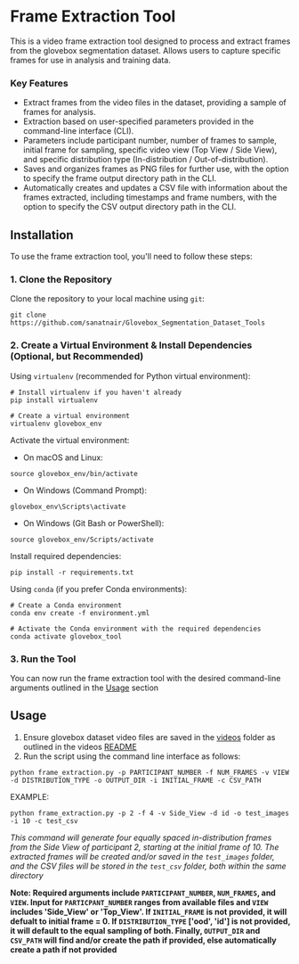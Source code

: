 # Frame Extraction Tool

This is a video frame extraction tool designed to process and extract frames from the glovebox segmentation dataset. Allows users to capture specific frames for use in analysis and training data.

### Key Features

- Extract frames from the video files in the dataset, providing a sample of frames for analysis.
- Extraction based on user-specified parameters provided in the command-line interface (CLI).
- Parameters include participant number, number of frames to sample, initial frame for sampling, specific video view (Top View / Side View), and specific distribution type (In-distribution / Out-of-distribution).
- Saves and organizes frames as PNG files for further use, with the option to specify the frame output directory path in the CLI.
- Automatically creates and updates a CSV file with information about the frames extracted, including timestamps and frame numbers, with the option to specify the CSV output directory path in the CLI.

## Installation

To use the frame extraction tool, you'll need to follow these steps:

### 1. Clone the Repository

Clone the repository to your local machine using `git`:

```
git clone https://github.com/sanatnair/Glovebox_Segmentation_Dataset_Tools
```

### 2. Create a Virtual Environment & Install Dependencies (Optional, but Recommended)

Using `virtualenv` (recommended for Python virtual environment):

```
# Install virtualenv if you haven't already
pip install virtualenv

# Create a virtual environment
virtualenv glovebox_env
```

Activate the virtual environment:

- On macOS and Linux:

```
source glovebox_env/bin/activate
```

- On Windows (Command Prompt):

```
glovebox_env\Scripts\activate
```

- On Windows (Git Bash or PowerShell):

```
source glovebox_env/Scripts/activate
```

Install required dependencies:

```
pip install -r requirements.txt
```

Using `conda` (if you prefer Conda environments):

```
# Create a Conda environment
conda env create -f environment.yml

# Activate the Conda environment with the required dependencies
conda activate glovebox_tool
```

### 3. Run the Tool

You can now run the frame extraction tool with the desired command-line arguments outlined in the [Usage](#usage) section

## Usage

1. Ensure glovebox dataset video files are saved in the [videos](/videos) folder as outlined in the videos [README](/videos/README.md)
2. Run the script using the command line interface as follows:

```
python frame_extraction.py -p PARTICIPANT_NUMBER -f NUM_FRAMES -v VIEW -d DISTRIBUTION_TYPE -o OUTPUT_DIR -i INITIAL_FRAME -c CSV_PATH
```

EXAMPLE:

```
python frame_extraction.py -p 2 -f 4 -v Side_View -d id -o test_images -i 10 -c test_csv
```

_This command will generate four equally spaced in-distribution frames from the Side View of participant 2, starting at the initial frame of 10. The extracted frames will be created and/or saved in the `test_images` folder, and the CSV files will be stored in the `test_csv` folder, both within the same directory_

**Note: Required arguments include `PARTICIPANT_NUMBER`, `NUM_FRAMES`, and `VIEW`. Input for `PARTICPANT_NUMBER` ranges from available files and `VIEW` includes 'Side_View' or 'Top_View'. If `INITIAL_FRAME` is not provided, it will defualt to initial frame = 0. If `DISTRIBUTION_TYPE` ['ood', 'id'] is not provided, it will default to the equal sampling of both. Finally, `OUTPUT_DIR` and `CSV_PATH` will find and/or create the path if provided, else automatically create a path if not provided**

